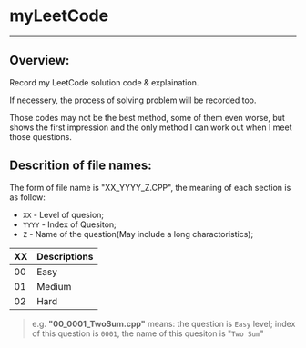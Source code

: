 # myLeetCode
***
## Overview:
Record my LeetCode solution code & explaination.

If necessery, the process of solving problem will be recorded too.

Those codes may not be the best method, some of them even worse, but shows the first impression and the only method I can work out when I meet those questions.


## Descrition of file names:
The form of file name is "XX_YYYY_Z.CPP", the meaning of each section is as follow:

* `XX` - Level of quesion;
* `YYYY` - Index of Quesiton;
* `Z` - Name of the question(May include a long charactoristics);

|XX| Descriptions |
|-----------|---------------|
|00 | Easy|
|01 |Medium|
|02 |Hard|

>e.g. **"00_0001_TwoSum.cpp"** means: the question is `Easy` level; index of this question is `0001`, the name of this quesiton is "`Two Sum`"
